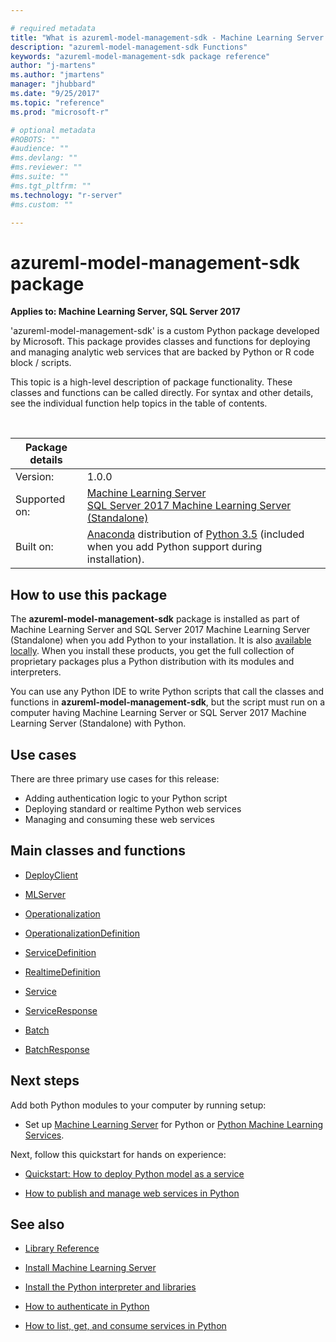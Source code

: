 ```yaml
---

# required metadata
title: "What is azureml-model-management-sdk - Machine Learning Server | Microsoft Docs"
description: "azureml-model-management-sdk Functions"
keywords: "azureml-model-management-sdk package reference"
author: "j-martens"
ms.author: "jmartens"
manager: "jhubbard"
ms.date: "9/25/2017"
ms.topic: "reference"
ms.prod: "microsoft-r"

# optional metadata
#ROBOTS: ""
#audience: ""
#ms.devlang: ""
#ms.reviewer: ""
#ms.suite: ""
#ms.tgt_pltfrm: ""
ms.technology: "r-server"
#ms.custom: ""

---
```


# azureml-model-management-sdk package
 
**Applies to:  Machine Learning Server, SQL Server 2017**

'azureml-model-management-sdk' is a custom Python package developed by Microsoft. This package provides classes and functions for deploying and managing analytic web services that are backed by Python or R code block / scripts.  

This topic is a high-level description of package functionality. These classes and functions can be called directly. For syntax and other details, see the individual function help topics in the table of contents.

<br/>

| Package details | |
|--------|-|
| Version: |  1.0.0 |
| Supported on: | [Machine Learning Server](../../what-is-machine-learning-server.md) </br>[SQL Server 2017 Machine Learning Server (Standalone)](https://docs.microsoft.com/sql/advanced-analytics/r/r-server-standalone#whats-new-in-microsoft-machine-learning-server) |
| Built on: | [Anaconda](https://www.continuum.io/why-anaconda) distribution of [Python 3.5](https://www.python.org/doc) (included when you add Python support during installation). |


## How to use this package

The **azureml-model-management-sdk** package is installed as part of Machine Learning Server and SQL Server 2017 Machine Learning Server (Standalone) when you add Python to your installation. It is also [available locally](../../install/python-libraries-interpreter.md).  When you install these products, you get the full collection of proprietary packages plus a Python distribution with its modules and interpreters. 

You can use any Python IDE to write Python scripts that call the classes and functions in **azureml-model-management-sdk**, but the script must run on a computer having Machine Learning Server or SQL Server 2017 Machine Learning Server (Standalone) with Python.

## Use cases

There are three primary use cases for this release: 

+ Adding authentication logic to your Python script
+ Deploying standard or realtime Python web services
+ Managing and consuming these web services

## Main classes and functions

* [DeployClient](deploy-client.md) 

* [MLServer](mlserver.md) 

* [Operationalization](operationalization.md) 

* [OperationalizationDefinition](operationalization-definition.md) 

* [ServiceDefinition](service-definition.md) 

* [RealtimeDefinition](realtime-definition.md) 

* [Service](service.md) 

* [ServiceResponse](service-response.md) 

* [Batch](batch.md) 

* [BatchResponse](batch-response.md) 




## Next steps

Add both Python modules to your computer by running setup: 

+ Set up [Machine Learning Server](../../install/machine-learning-server-install.md) for Python or [Python Machine Learning Services](https://docs.microsoft.com/sql/advanced-analytics/python/setup-python-machine-learning-services).

Next, follow this quickstart for hands on experience:

+ [Quickstart: How to deploy Python model as a service](../../operationalize/python/quickstart-deploy-python-web-service.md) 

+ [How to publish and manage web services in Python](../../operationalize/python/how-to-deploy-manage-web-services.md)


## See also

+ [Library Reference](../introducing-python-package-reference.md)

+ [Install Machine Learning Server](../../what-is-machine-learning-server.md)

+ [Install the Python interpreter and libraries](../../install/python-libraries-interpreter.md)

+ [How to authenticate in Python](../../operationalize/python/how-to-authenticate-in-python.md)

+ [How to list, get, and consume services in Python](../../operationalize/python/how-to-consume-web-services.md)